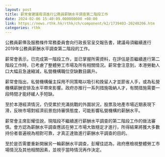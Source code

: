 ```yaml
---
layout: post
title: 薪常會建議毋須進行公務員薪酬水平調查第二階段工作
date: 2024-02-06 15:40:09.000000000 +08:00
link: https://news.rthk.hk/rthk/ch/component/k2/1739403-20240206.htm
categories: rthk
---
```


公務員薪俸及服務條件常務委員會向行政長官呈交報告書，建議毋須繼續進行2019年公務員薪酬水平調查第二階段的工作。
 
薪常會表示，已完成第一階段工作，並已掌握所需資料，在評估是否繼續進行第二階段工作時，已考慮了整體勞工市場及所有相關情況。薪常會注意到，本港勞動人口大幅且急速縮減，私營機構職位空缺數目飆升。

薪常會指出，私營機構僱主採用不同策略以吸引和挽留人才並節省人手，或為私營機構薪酬安排及水平帶來影響。政府亦推行一系列措施吸納人才，有關措施需要一段時間才能紓緩人手短缺。

至於本港經濟情況，仍受累於充滿挑戰的外圍狀況，股票及地產市場近期表現下滑，反映市場對經濟前景抱持審慎態度，可能影響私營機構的薪酬水平。
 
薪常會主席彭耀佳說，現階段不繼續進行薪酬水平調查的第二階段工作的做法審慎。會方認為薪酬水平調查應該在勞工市場大致穩定才進行，所得結果將獲大多數持份者普遍視為相對可靠，才真正達致進行薪酬水平調查的目的。

至於是否需要重新開展另一輪薪酬水平調查，彭耀佳認為，政府應檢視整體勞工市場情況及其他相關因素，並視乎當時情況再作決定。
